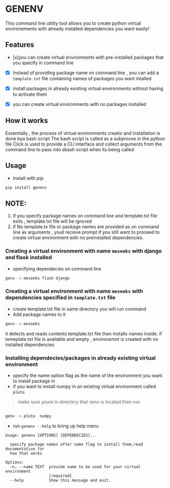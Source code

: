 # GENENV
This  command line utility tool allows you to create python virtual environements with already installed dependencies
you want easily!

## Features
- [x]you can create virtual environments with pre-installed packages that you specify in command line
- [x] Instead of providing package name on command line , you can add a `template.txt` file containing
names of packages you want intalled 
- [x] install packages in already existing virtual environments without having to activate them
- [x] you can create virtual environments with no packages installed 


## How it works 
Essentially , the process of virtual environments creatio and installation is done bya bash script
The bash script is called as a subproces in the python file
Click is used to provide a CLI interface  and collect arguments from the command line to pass into sbash script when 
its being called

## Usage

- Install with pip
```bash
pip install genenv

```
## NOTE:
1. if you specify package names on command line and template.txt file exits ,  template.txt file will be ignored
2. if  No template.tx file or package names are provided as on command line as arguments , youll recieve prompt if you still
want to proceed to create virtual environment with no preinstalled dependencies.



### Creating a virtual environment with name `meseeks` with django and flask installed 
- specifying dependecies on command line
```bash
genv -n meseeks flask django
```


### Creating a virtual environment with name `meseeks` with dependencies specified in `template.txt` file
- create template.txt file in same directory you will run command
- Add package names to it
```bash 
genv -n meseeks 
```
it detects  and reads contents template.txt file
then installs names inside.
if temeplate.txt file is available and empty , environemnt is created with no installed dependencies


### Installing dependecies/packages in already existing virtual environment
- specify the name option flag as the name of the environment  you want to install package in
- if you want to install numpy in an existing virtual environment called `pluto`
>make sure youre in directory that venv is located then run
```bash
 
genv -n pluto  numpy
```

- run `genenv --help` to bring up help menu

```
Usage: genenv [OPTIONS] [DEPENDECIES]...

  specify package names after name flag to install them,read documentation for
  how that works

Options:
  -n, --name TEXT  provide name to be used for your virtual environment
                   [required]
  --help           Show this message and exit.
```
